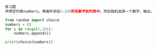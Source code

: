 ```python
练习题
声明空列表numbers，用循环添加1~100所有数字到列表中。然后随机选择一个数字，输出。
```

```python
from random import choice
numbers = []
for i in range(1,101):
	numbers.append(i)

print(choice(numbers))
```

